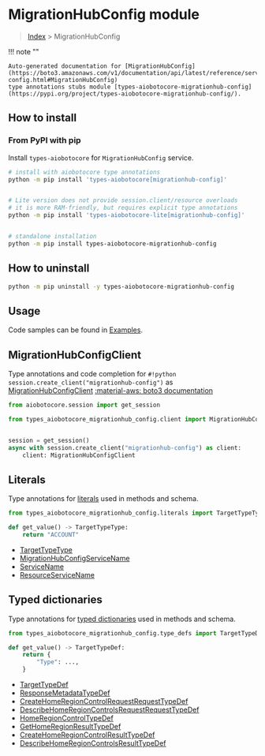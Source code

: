 # MigrationHubConfig module

> [Index](../README.md) > MigrationHubConfig


!!! note ""

    Auto-generated documentation for [MigrationHubConfig](https://boto3.amazonaws.com/v1/documentation/api/latest/reference/services/migrationhub-config.html#MigrationHubConfig)
    type annotations stubs module [types-aiobotocore-migrationhub-config](https://pypi.org/project/types-aiobotocore-migrationhub-config/).

## How to install



### From PyPI with pip

Install `types-aiobotocore` for `MigrationHubConfig` service.

```bash
# install with aiobotocore type annotations
python -m pip install 'types-aiobotocore[migrationhub-config]'


# Lite version does not provide session.client/resource overloads
# it is more RAM-friendly, but requires explicit type annotations
python -m pip install 'types-aiobotocore-lite[migrationhub-config]'


# standalone installation
python -m pip install types-aiobotocore-migrationhub-config
```



## How to uninstall

```bash
python -m pip uninstall -y types-aiobotocore-migrationhub-config
```

## Usage

Code samples can be found in [Examples](./usage.md).

## MigrationHubConfigClient

Type annotations and code completion for  `#!python session.create_client("migrationhub-config")` as [MigrationHubConfigClient](./client.md)
[:material-aws: boto3 documentation](https://boto3.amazonaws.com/v1/documentation/api/latest/reference/services/migrationhub-config.html#MigrationHubConfig.Client)

```python title="Usage example"
from aiobotocore.session import get_session

from types_aiobotocore_migrationhub_config.client import MigrationHubConfigClient


session = get_session()
async with session.create_client("migrationhub-config") as client:
    client: MigrationHubConfigClient
```








## Literals

Type annotations for [literals](./literals.md) used in methods and schema.

```python title="Usage example"
from types_aiobotocore_migrationhub_config.literals import TargetTypeType

def get_value() -> TargetTypeType:
    return "ACCOUNT"
```

- [TargetTypeType](./literals.md#targettypetype)
- [MigrationHubConfigServiceName](./literals.md#migrationhubconfigservicename)
- [ServiceName](./literals.md#servicename)
- [ResourceServiceName](./literals.md#resourceservicename)




## Typed dictionaries

Type annotations for [typed dictionaries](./type_defs.md) used in methods and schema.

```python title="Usage example"
from types_aiobotocore_migrationhub_config.type_defs import TargetTypeDef

def get_value() -> TargetTypeDef:
    return {
        "Type": ...,
    }
```

- [TargetTypeDef](./type_defs.md#targettypedef)
- [ResponseMetadataTypeDef](./type_defs.md#responsemetadatatypedef)
- [CreateHomeRegionControlRequestRequestTypeDef](./type_defs.md#createhomeregioncontrolrequestrequesttypedef)
- [DescribeHomeRegionControlsRequestRequestTypeDef](./type_defs.md#describehomeregioncontrolsrequestrequesttypedef)
- [HomeRegionControlTypeDef](./type_defs.md#homeregioncontroltypedef)
- [GetHomeRegionResultTypeDef](./type_defs.md#gethomeregionresulttypedef)
- [CreateHomeRegionControlResultTypeDef](./type_defs.md#createhomeregioncontrolresulttypedef)
- [DescribeHomeRegionControlsResultTypeDef](./type_defs.md#describehomeregioncontrolsresulttypedef)

